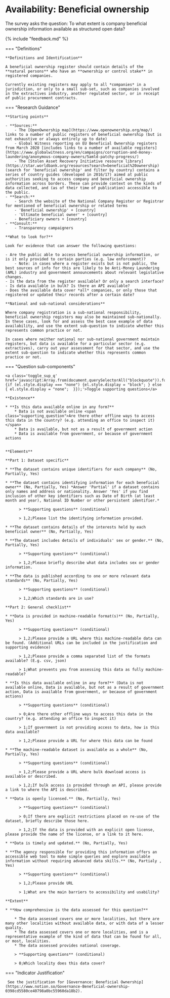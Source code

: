 # Availability: Beneficial ownership


The survey asks the question: To what extent is company beneficial ownership information available as structured open data?

{% include "feedback.md" %}


=== "Definitions"

    **Definitions and Identification**
    
    A beneficial ownership register should contain details of the **natural persons** who have an **ownership or control stake** in registered companies.
    
    Currently existing registers may apply to all *companies* in a jurisdiction, or only to a small sub-set, such as companies involved in the extractives industry, another regulated sector, or in receipt of public procurement contracts.

=== "Research Guidance"

    **Starting points**

    - **Sources:**
        - The [OpenOwnership map](https://www.openownership.org/map/) links to a number of public registers of beneficial ownership (but is not exhaustive or always entirely up to date)
        - Global Witness reporting on EU Beneficial Ownership registers from March 2020 [includes links to a number of available registers](https://www.globalwitness.org/en/campaigns/corruption-and-money-laundering/anonymous-company-owners/5amld-patchy-progress/)
        - The [Stolen Asset Recovery Initiative resource library](https://star.worldbank.org/resources?search=beneficial%20ownership) (search for 'beneficial ownership' and filter by country) contains a series of country guides (developed in 2016/17) aimed at public authorities seeking to access company and beneficial ownership information across borders. These can provide context on the kinds of data collected, and (as of their time of publication) accessible to the public.
    - **Search:**
        - Search the website of the National Company Register or Registrar for mentioned of beneficial ownership or related terms
        - 'Beneficial ownership' + [country]
        - 'Ultimate beneficial owner' + [country]
        - Beneficiary owners + [country]
    - **Consult:**
        - Transparency campaigners

    **What to look for?**

    Look for evidence that can answer the following questions:

    - Are the public able to access beneficial ownership information, or is it only provided to certain parties (e.g. law enforcement)?
        - Note: in cases where a register exists but is not public, the best sources of info for this are likely to be Anti-Money Laundering (AML) industry and government announcements about relevant legislative changes.
    - Is the data from the register available? Or only a search interface?
    - Is data available in bulk? Is there an API available?
    - Does the available data cover *all* companies, or only those that registered or updated their records after a certain date?

    **National and sub-national considerations**

    Where company registration is a sub-national responsibility, beneficial ownership registers may also be maintained sub-nationally. In these cases, look for and assess the best case example of data availability, and use the extent sub-question to indicate whether this represents common practice or not.

    In cases where neither national nor sub-national government maintain registers, but data is available for a particular sector (e.g. extractives), carry out your assessment for that sector, and use the extent sub-question to indicate whether this represents common practice or not.

=== "Question sub-components"

    <a class='toggle_sup_q' href='javascript:Array.from(document.querySelectorAll("blockquote")).forEach(function(el) {if (el.style.display === "none") {el.style.display = "block"; } else { el.style.display = "none";  }});'>Toggle supporting questions</a>
    
    **Existence**

    * **Is this data available online in any form?**
        * Data is not available online <span class="supporting_question">Are there other offline ways to access this data in the country? (e.g. attending an office to inspect it)</span>
        * Data is available, but not as a result of government action
        * Data is available from government, or because of government actions


    **Elements**

    **Part 1: Dataset specific**

    * **The dataset contains unique identifiers for each company** (No, Partially, Yes)

    * **The dataset contains identifying information for each beneficial owner** (No, Partially, Yes) *Answer 'Partial' if a dataset contains only names and address or nationality. Answer 'Yes' if you find inclusion of other key identifiers such as Date of Birth (at least month and year), National ID Number or other persistent identifier.*
      
          > **Supporting questions** (conditional)
          
          > 1,2;Please list the identifying information provided.

    * **The dataset contains details of the interests held by each beneficial owner** (No, Partially, Yes)

    * **The dataset includes details of individuals' sex or gender.** (No, Partially, Yes)
      
          > **Supporting questions** (conditional)
          
          > 1,2;Please briefly describe what data includes sex or gender information.

    * **The data is published according to one or more relevant data standards** (No, Partially, Yes)
      
          > **Supporting questions** (conditional)
          
          > 1,2;Which standards are in use?

    **Part 2: General checklist**

    * **Data is provided in machine-readable format(s)** (No, Partially, Yes)
      
          > **Supporting questions** (conditional)
          
          > 1,2;Please provide a URL where this machine-readable data can be found. (Additional URLs can be included in the justification and supporting evidence)
          
          > 1,2;Please provide a comma separated list of the formats available? (E.g. csv, json)
          
          > 1;What prevents you from assessing this data as fully machine-readable?

    * **Is this data available online in any form?** (Data is not available online, Data is available, but not as a result of government action, Data is available from government, or because of government actions)
      
          > **Supporting questions** (conditional)
          
          > 0;Are there other offline ways to access this data in the country? (e.g. attending an office to inspect it)
          
          > 1;If government is not providing access to data, how is this data available? 
          
          > 1,2;Please provide a URL for where this data can be found

    * **The machine-readable dataset is available as a whole** (No, Partially, Yes)
      
          > **Supporting questions** (conditional)
          
          > 1,2;Please provide a URL where bulk download access is available or described.
          
          > 1,2;If bulk access is provided through an API, please provide a link to where the API is described.

    * **Data is openly licensed.** (No, Partially, Yes)
      
          > **Supporting questions** (conditional)
          
          > 0;If there are explicit restrictions placed on re-use of the dataset, briefly describe those here.
          
          > 1,2;If the data is provided with an explicit open license, please provide the name of the license, or a link to it here.

    * **Data is timely and updated.** (No, Partially, Yes)

    * **The agency responsible for providing this information offers an accessible web tool to make simple queries and explore available information without requiring advanced data skills.** (No, Partialy , Yes)
      
          > **Supporting questions** (conditional)
          
          > 1,2;Please provide URL
          
          > 1;What are the main barriers to accessibility and usability?

    **Extent**

    * **How comprehensive is the data assessed for this question?**

        * The data assessed covers one or more localities, but there are many other localities without available data, or with data of a lesser quality.
        * The data assessed covers one or more localities, and is a representative example of the kind of data that can be found for all, or most, localities.
        * The data assessed provides national coverage.

        > **Supporting questions** (conditional)

        > 0;Which locality does this data cover?


=== "Indicator Justification"

     See the justification for [Governance: Beneficial Ownership](https://www.notion.so/Governance-Beneficial-ownership-0398cd5580ce40798a0bc55960da18b2).